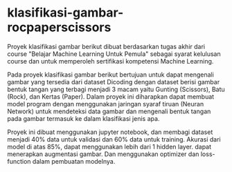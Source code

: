# klasifikasi-gambar-rocpaperscissors

Proyek klasifikasi gambar berikut dibuat berdasarkan tugas akhir dari course "Belajar Machine Learning Untuk Pemula" sebagai syarat kelulusan course dan untuk memperoleh sertifikasi kompetensi Machine Learning.

Pada proyek klasifikasi gambar berikut bertujuan untuk dapat mengenali gambar yang tersedia dari dataset Dicoding dengan dataset berisi gambar bentuk tangan yang terbagi menjadi 3 macam yaitu Gunting (Scissors), Batu (Rock), dan Kertas (Paper). Dalam proyek ini diharapkan dapat membuat model program dengan menggunakan jaringan syaraf tiruan (Neuran Network) untuk mendeteksi data gambar dan mengenali bentuk tangan pada gambar termasuk ke dalam klasifikasi jenis apa.

Proyek ini dibuat menggunakan jupyter notebook, dan membagi dataset menjadi 40% data untuk validasi dan 60% data untuk training. Akurasi dari model di atas 85%, dapat menggunakan lebih dari 1 hidden layer. dapat menerapkan augmentasi gambar. Dan menggunakan optimizer dan loss-function dalam pembuatan modelnya.
